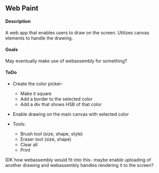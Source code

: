## Web Paint

#### Description
A web app that enables users to draw on the screen. Utilizes canvas elements to handle the drawing.


#### Goals
May eventually make use of webassembly for something?


#### ToDo
* Create the color picker-
    * Make it square
    * Add a border to the selected color
    * Add a div that shows HSB of that color

* Enable drawing on the main canvas with selected color

* Tools: 
    * Brush tool (size, shape, style)
    * Eraser tool (size, shape)
    * Clear all
    * Print

IDK how webassembly would fit into this- maybe enable uploading of another drawing and webassembly handles 
rendering it to the screen?

